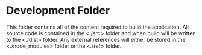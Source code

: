 # Development Folder
This folder contains all of the content required to build the application. All source code is contained in the <./src> folder and when build will be written to the <./dist> folder. Any external references will either be stored in the <./node_modules> folder or the <./ref> folder.